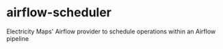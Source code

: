 # airflow-scheduler
Electricity Maps' Airflow provider to schedule operations within an Airflow pipeline
